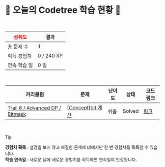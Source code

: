 # 🌲 오늘의 Codetree 학습 현황 🌲

<br />

| <span style="color:red;display:block;text-align:center;"> **성취도**</span> | 결과 |
|---|---|
| 총 문제 수 | 1 |
| 획득 경험치 | 0 / 240 XP |
| 연속 학습 일 | 0 일 |

<br />

|커리큘럼|문제|난이도|상태|코드 링크|
|---|---|---|---|---|
|[Trail 6 / Advanced DP / Bitmask](https://www.codetree.ai/trail-info/intermediate-high/)|[[Concept]bit 계산](https://www.codetree.ai/trails/complete/curated-cards/intro-bit-calculation/)|쉬움|Solved|[링크](https://github.com/g00hyun/codetree-TILs/blob/main/250313/bit%20%EA%B3%84%EC%82%B0/bit-calculation.js)|


<br />

> [!TIP]
> **경험치 획득** : 설명을 보지 않고 해결한 문제에 대해서만 한 번 경험치를 획득할 수 있습니다.  
> **학습 연속일** : 새로운 날에 새로운 경험치를 획득하면 연속일이 인정됩니다.

